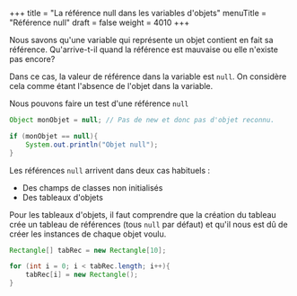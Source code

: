 +++
title = "La référence null dans les variables d'objets"
menuTitle = "Référence null"
draft = false
weight = 4010
+++

Nous savons qu'une variable qui représente un objet contient en fait sa référence. Qu'arrive-t-il quand la référence est mauvaise ou elle n'existe pas encore?

Dans ce cas, la valeur de référence dans la variable est `null`. On considère cela comme étant l'absence de l'objet dans la variable.

Nous pouvons faire un test d'une référence `null`

```java
Object monObjet = null; // Pas de new et donc pas d'objet reconnu.

if (monObjet == null){
    System.out.println("Objet null");
}
```

Les références `null` arrivent dans deux cas habituels :

* Des champs de classes non initialisés
* Des tableaux d'objets

Pour les tableaux d'objets, il faut comprendre que la création du tableau crée un tableau de références (tous `null` par défaut) et qu'il nous est dû de créer les instances de chaque objet voulu.

```java
Rectangle[] tabRec = new Rectangle[10];

for (int i = 0; i < tabRec.length; i++){
    tabRec[i] = new Rectangle();
}
```